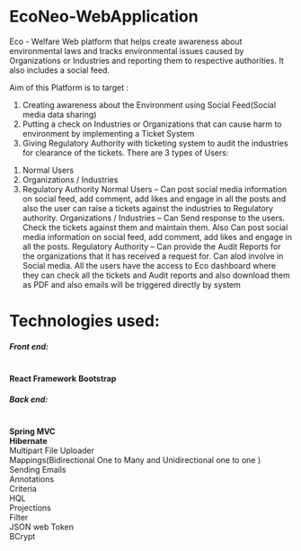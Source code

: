 # EcoNeo-WebApplication
Eco - Welfare Web platform that helps create awareness about environmental laws and tracks environmental issues caused by Organizations or Industries and reporting them to respective authorities. It also includes a social feed.

Aim of this Platform is to target :
1. Creating awareness about the Environment using Social Feed(Social media data sharing)
2. Putting a check on Industries or Organizations that can cause harm to environment by implementing a Ticket System
3. Giving Regulatory Authority with ticketing system to audit the industries for clearance of the tickets.
There are 3 types of Users:
1) Normal Users
2) Organizations / Industries
3) Regulatory Authority
Normal Users – Can post social media information on social feed, add comment, add likes and engage in all the posts and also the user can raise a tickets against the industries to Regulatory authority.
Organizations / Industries – Can Send response to the users. Check the tickets against them and maintain them. Also Can post social media information on social feed, add comment, add likes and engage in all the posts.
Regulatory Authority – Can provide the Audit Reports for the organizations that it has received a request for. Can alod involve in Social media.
All the users have the access to Eco dashboard where they can check all the tickets and Audit reports and also download them as PDF and also emails will be triggered directly by system
<h1><b>Technologies used:</b></h1>
<h5>Front end: </h5><br/>
<b>React Framework</b>
<b>Bootstrap</b>
<h5>Back end: </h5><br/>
<b>Spring MVC</b><br/>
<b>Hibernate</b><br/>
Multipart File Uploader<br/>
Mappings(Bidirectional One to Many and Unidirectional one to one )<br/>
Sending Emails<br/>
Annotations<br/>
Criteria<br/>
HQL<br/>
Projections<br/>
Filter<br/>
JSON web Token<br/>
BCrypt

